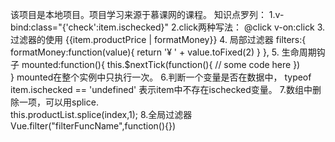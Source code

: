 该项目是本地项目。项目学习来源于慕课网的课程。
知识点罗列：
1.v-bind:class="{'check':item.ischecked}"
2.click两种写法： @click   v-on:click 
3.过滤器的使用 {{item.productPrice | formatMoney}}
4.  局部过滤器
    filters:{
        formatMoney:function(value){
            return '¥ ' + value.toFixed(2)
        }
    },
5. 生命周期钩子 mounted:function(){
        this.$nextTick(function(){
           // some code here
        })      
    }
    mounted在整个实例中只执行一次。
6.判断一个变量是否在数据中， typeof item.ischecked == 'undefined' 表示item中不存在ischecked变量。
7.数组中删除一项，可以用splice.   
    this.productList.splice(index,1);
8.全局过滤器 Vue.filter("filterFuncName",function(){})
